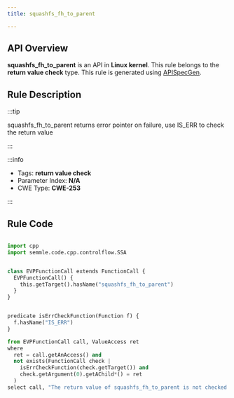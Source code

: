 ```yaml
---
title: squashfs_fh_to_parent

---
```



## API Overview
**squashfs_fh_to_parent** is an API in **Linux kernel**. This rule belongs to the **return value check** type. This rule is generated using [APISpecGen](../../tools/APISpecGen).
## Rule Description

:::tip

squashfs_fh_to_parent returns error pointer on failure, use IS_ERR to check the return value

:::

:::info

- Tags: **return value check**
- Parameter Index: **N/A**
- CWE Type: **CWE-253**

:::

## Rule Code
```python

import cpp
import semmle.code.cpp.controlflow.SSA


class EVPFunctionCall extends FunctionCall {
  EVPFunctionCall() {
    this.getTarget().hasName("squashfs_fh_to_parent")
  }
}


predicate isErrCheckFunction(Function f) {
  f.hasName("IS_ERR") 
}

from EVPFunctionCall call, ValueAccess ret
where
  ret = call.getAnAccess() and
  not exists(FunctionCall check |
    isErrCheckFunction(check.getTarget()) and
    check.getArgument(0).getAChild*() = ret
  )
select call, "The return value of squashfs_fh_to_parent is not checked with IS_ERR."
    
```